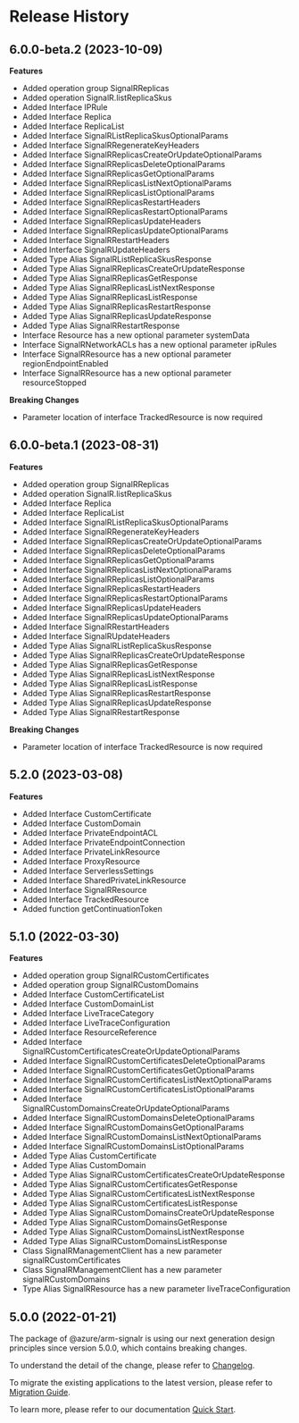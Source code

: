 # Release History
    
## 6.0.0-beta.2 (2023-10-09)
    
**Features**

  - Added operation group SignalRReplicas
  - Added operation SignalR.listReplicaSkus
  - Added Interface IPRule
  - Added Interface Replica
  - Added Interface ReplicaList
  - Added Interface SignalRListReplicaSkusOptionalParams
  - Added Interface SignalRRegenerateKeyHeaders
  - Added Interface SignalRReplicasCreateOrUpdateOptionalParams
  - Added Interface SignalRReplicasDeleteOptionalParams
  - Added Interface SignalRReplicasGetOptionalParams
  - Added Interface SignalRReplicasListNextOptionalParams
  - Added Interface SignalRReplicasListOptionalParams
  - Added Interface SignalRReplicasRestartHeaders
  - Added Interface SignalRReplicasRestartOptionalParams
  - Added Interface SignalRReplicasUpdateHeaders
  - Added Interface SignalRReplicasUpdateOptionalParams
  - Added Interface SignalRRestartHeaders
  - Added Interface SignalRUpdateHeaders
  - Added Type Alias SignalRListReplicaSkusResponse
  - Added Type Alias SignalRReplicasCreateOrUpdateResponse
  - Added Type Alias SignalRReplicasGetResponse
  - Added Type Alias SignalRReplicasListNextResponse
  - Added Type Alias SignalRReplicasListResponse
  - Added Type Alias SignalRReplicasRestartResponse
  - Added Type Alias SignalRReplicasUpdateResponse
  - Added Type Alias SignalRRestartResponse
  - Interface Resource has a new optional parameter systemData
  - Interface SignalRNetworkACLs has a new optional parameter ipRules
  - Interface SignalRResource has a new optional parameter regionEndpointEnabled
  - Interface SignalRResource has a new optional parameter resourceStopped

**Breaking Changes**

  - Parameter location of interface TrackedResource is now required
    
    
## 6.0.0-beta.1 (2023-08-31)

**Features**

- Added operation group SignalRReplicas
- Added operation SignalR.listReplicaSkus
- Added Interface Replica
- Added Interface ReplicaList
- Added Interface SignalRListReplicaSkusOptionalParams
- Added Interface SignalRRegenerateKeyHeaders
- Added Interface SignalRReplicasCreateOrUpdateOptionalParams
- Added Interface SignalRReplicasDeleteOptionalParams
- Added Interface SignalRReplicasGetOptionalParams
- Added Interface SignalRReplicasListNextOptionalParams
- Added Interface SignalRReplicasListOptionalParams
- Added Interface SignalRReplicasRestartHeaders
- Added Interface SignalRReplicasRestartOptionalParams
- Added Interface SignalRReplicasUpdateHeaders
- Added Interface SignalRReplicasUpdateOptionalParams
- Added Interface SignalRRestartHeaders
- Added Interface SignalRUpdateHeaders
- Added Type Alias SignalRListReplicaSkusResponse
- Added Type Alias SignalRReplicasCreateOrUpdateResponse
- Added Type Alias SignalRReplicasGetResponse
- Added Type Alias SignalRReplicasListNextResponse
- Added Type Alias SignalRReplicasListResponse
- Added Type Alias SignalRReplicasRestartResponse
- Added Type Alias SignalRReplicasUpdateResponse
- Added Type Alias SignalRRestartResponse

**Breaking Changes**

- Parameter location of interface TrackedResource is now required


## 5.2.0 (2023-03-08)
    
**Features**

  - Added Interface CustomCertificate
  - Added Interface CustomDomain
  - Added Interface PrivateEndpointACL
  - Added Interface PrivateEndpointConnection
  - Added Interface PrivateLinkResource
  - Added Interface ProxyResource
  - Added Interface ServerlessSettings
  - Added Interface SharedPrivateLinkResource
  - Added Interface SignalRResource
  - Added Interface TrackedResource
  - Added function getContinuationToken
    
    
## 5.1.0 (2022-03-30)
    
**Features**

  - Added operation group SignalRCustomCertificates
  - Added operation group SignalRCustomDomains
  - Added Interface CustomCertificateList
  - Added Interface CustomDomainList
  - Added Interface LiveTraceCategory
  - Added Interface LiveTraceConfiguration
  - Added Interface ResourceReference
  - Added Interface SignalRCustomCertificatesCreateOrUpdateOptionalParams
  - Added Interface SignalRCustomCertificatesDeleteOptionalParams
  - Added Interface SignalRCustomCertificatesGetOptionalParams
  - Added Interface SignalRCustomCertificatesListNextOptionalParams
  - Added Interface SignalRCustomCertificatesListOptionalParams
  - Added Interface SignalRCustomDomainsCreateOrUpdateOptionalParams
  - Added Interface SignalRCustomDomainsDeleteOptionalParams
  - Added Interface SignalRCustomDomainsGetOptionalParams
  - Added Interface SignalRCustomDomainsListNextOptionalParams
  - Added Interface SignalRCustomDomainsListOptionalParams
  - Added Type Alias CustomCertificate
  - Added Type Alias CustomDomain
  - Added Type Alias SignalRCustomCertificatesCreateOrUpdateResponse
  - Added Type Alias SignalRCustomCertificatesGetResponse
  - Added Type Alias SignalRCustomCertificatesListNextResponse
  - Added Type Alias SignalRCustomCertificatesListResponse
  - Added Type Alias SignalRCustomDomainsCreateOrUpdateResponse
  - Added Type Alias SignalRCustomDomainsGetResponse
  - Added Type Alias SignalRCustomDomainsListNextResponse
  - Added Type Alias SignalRCustomDomainsListResponse
  - Class SignalRManagementClient has a new parameter signalRCustomCertificates
  - Class SignalRManagementClient has a new parameter signalRCustomDomains
  - Type Alias SignalRResource has a new parameter liveTraceConfiguration
    
    
## 5.0.0 (2022-01-21)

The package of @azure/arm-signalr is using our next generation design principles since version 5.0.0, which contains breaking changes.

To understand the detail of the change, please refer to [Changelog](https://aka.ms/js-track2-changelog).

To migrate the existing applications to the latest version, please refer to [Migration Guide](https://aka.ms/js-track2-migration-guide).

To learn more, please refer to our documentation [Quick Start](https://aka.ms/azsdk/js/mgmt/quickstart ).

